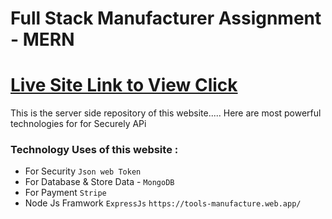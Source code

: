 # Full Stack Manufacturer Assignment - MERN 
# [Live Site Link to View Click](https://tools-manufacture.web.app/)

This is the server side repository of this website..... 
Here are most powerful technologies for for Securely APi 
### Technology Uses of this website : 

- For Security `Json web Token` 
- For Database & Store Data - `MongoDB`
- For Payment `Stripe`
- Node Js Framwork `ExpressJs`
`https://tools-manufacture.web.app/`